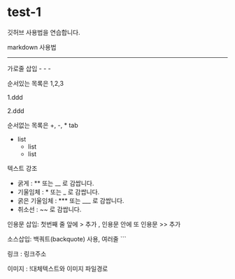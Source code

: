# test-1
깃허브 사용법을 연습합니다.

markdown 사용법
- - -
가로줄 삽입 - - -

순서있는 목록은 1,2,3

1.ddd

2.ddd

순서없는 목록은 +, -, *  tab
- list
  - list
  - list

텍스트 강조

- 굵게 : ** 또는 __ 로 감쌉니다.
- 기울임체 : * 또는 _ 로 감쌉니다.
- 굵은 기울임체 : *** 또는 ___ 로 감쌉니다.
- 취소선 : ~~ 로 감쌉니다.

인용문 삽입:
첫번째 줄 앞에 > 추가 , 인용문 안에 또 인용문 >> 추가

소스삽입:
백쿼트(backquote) 사용, 여러줄 ``` 

링크 : 링크주소

이미지 : !대체텍스트와 이미지 파일경로



